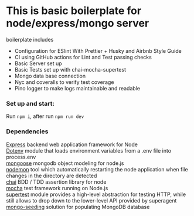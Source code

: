 # This is basic boilerplate for node/express/mongo server  

boilerplate includes 

* Configuration for ESlint With Prettier + Husky and Airbnb Style Guide  
* CI using GitHub actions for Lint and Test passing checks
* Basic Server set up
* Basic Tests set up with chai-mocha-supertest
* Mongo data base connection
* Nyc and coveralls to verify test coverage
* Pino logger to make logs maintainable and readable 

### Set up and start: 
Run `npm i`, after run `npm run dev`

### Dependencies  
[Express](https://www.npmjs.com/package/express) backend web application framework for Node  
[Dotenv](https://www.npmjs.com/package/dotenv) module that loads environment variables from a .env file into process.env  
[mongoose](https://mongoosejs.com/) mongodb object modeling for node.js    
[nodemon](https://www.npmjs.com/package/nodemon) tool which automatically restarting the node application when file changes in the directory are detected  
[chai](https://www.chaijs.com/) BDD / TDD assertion library for node    
[mocha](https://mochajs.org/) test framework running on Node.js   
[supertest](https://www.npmjs.com/package/supertest) module provides a high-level abstraction for testing HTTP, while still allows to drop down to the lower-level API provided by superagent  
[mongo-seeding](https://www.npmjs.com/package/mongo-seeding) solution for populating MongoDB database  

